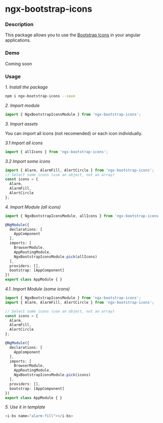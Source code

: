 # ngx-bootstrap-icons

### Description
This package allows you to use the [Bootstrap Icons](https://icons.getbootstrap.com/)  in your angular applications.

### Demo
Coming soon

### Usage

_1. Install the package_

```sh
npm i ngx-bootstrap-icons --save
```
_2. Import module_

```ts  
import { NgxBootstrapIconsModule } from 'ngx-bootstrap-icons';
```

_3. Import assets_

You can import all icons (not recomended) or each icon individually.

_3.1 Import all icons_

```ts
import { allIcons } from 'ngx-bootstrap-icons';
```

_3.2 Import some icons_
```ts
import { Alarm, AlarmFill, AlertCircle } from 'ngx-bootstrap-icons';
// Select some icons (use an object, not an array)
const icons = {
  Alarm,
  AlarmFill,
  AlertCircle
};
```

_4. Import Module (all icons)_

```ts
import { NgxBootstrapIconsModule, allIcons } from 'ngx-bootstrap-icons';

@NgModule({
  declarations: [
    AppComponent
  ],
  imports: [
    BrowserModule,
    AppRoutingModule,
    NgxBootstrapIconsModule.pick(allIcons)
  ],
  providers: [],
  bootstrap: [AppComponent]
})
export class AppModule { }

```
_4.1. Import Module (some icons)_

```ts
import { NgxBootstrapIconsModule } from 'ngx-bootstrap-icons';
import { Alarm, AlarmFill, AlertCircle } from 'ngx-bootstrap-icons';

// Select some icons (use an object, not an array)
const icons = {
  Alarm,
  AlarmFill,
  AlertCircle
};

@NgModule({
  declarations: [
    AppComponent
  ],
  imports: [
    BrowserModule,
    AppRoutingModule,
    NgxBootstrapIconsModule.pick(icons)
  ],
  providers: [],
  bootstrap: [AppComponent]
})
export class AppModule { }
```

_5. Use it in template_
```ts
<i-bs name="alarm-fill"></i-bs>
```
